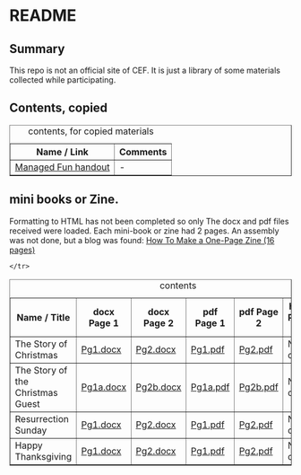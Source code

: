 # README

## Summary
This repo is not an official site of CEF. It is just a library of some materials collected while participating.

## Contents, copied
<table border=1><caption>contents, for copied materials</caption>
<tr><th>Name / Link</th><th>Comments</th></tr>
<tr><td><a href="https://html-preview.github.io/?url=https://raw.githubusercontent.com/sword-2/CEF/main/admin/handout-managed%20fun/managed%20fun.html">Managed Fun handout</a></td><td>-</td></tr>
</table>


## mini books or Zine.

Formatting to HTML has not been completed so only The docx and pdf files received were loaded. Each mini-book or zine had 2 pages. An assembly was not done, but a blog was found: <a href="https://anatomicair.com/how-to-make-a-one-page-zine/">How To Make a One-Page Zine (16 pages)</a>

<table border=1><caption>contents</caption>
<tr>
	<th>Name / Title</th>
	<th>docx Page 1</th>
	<th>docx Page 2</th>
	<th>pdf Page 1</th>
	<th>pdf Page 2</th>
	<th>html Page 1</th>
	<th>html Page 2</th>
	</tr>

<tr>
	<td>The Story of Christmas</td>
	<td><a href="https://github.com/sword-2/CEF/blob/main/zine/ChristmasStory/docx/ChristmasStory120523Pg1.docx">Pg1.docx</a></td>
	<td><a href="https://github.com/sword-2/CEF/blob/main/zine/ChristmasStory/docx/ChristmasStory120523Pg2.docx">Pg2.docx</a></td>
	<td><a href="https://github.com/sword-2/CEF/blob/main/zine/ChristmasStory/pdf/ChristmasStory120523Pg1.pdf">Pg1.pdf</a></td>
	<td><a href="https://github.com/sword-2/CEF/blob/main/zine/ChristmasStory/pdf/ChristmasStory120523Pg2.pdf">Pg2.pdf</a></td>
	<td>Not done</td>
	<td>Not done</td>	
	</tr>

<tr>
	<td>The Story of the Christmas Guest</td>
	<td><a href="https://github.com/sword-2/CEF/blob/main/zine/ChristmasGuest/docx/ChristmasGuest2023Pg1a.docx">Pg1a.docx</a></td>
	<td><a href="https://github.com/sword-2/CEF/blob/main/zine/ChristmasGuest/docx/ChristmasGuest2023Pg2b.docx">Pg2b.docx</a></td>
	<td><a href="https://github.com/sword-2/CEF/blob/main/zine/ChristmasGuest/pdf/ChristmasGuest2023Pg1a.pdf">Pg1a.pdf</a></td>
	<td><a href="https://github.com/sword-2/CEF/blob/main/zine/ChristmasGuest/pdf/ChristmasGuest2023Pg2b.pdf">Pg2b.pdf</a></td>
	<td>Not done</td>
	<td>Not done</td>	
	
	</tr>
<tr>
	<td>Resurrection Sunday</td>
	<td><a href="https://github.com/sword-2/CEF/blob/main/zine/Easter/docx/Easter100922Pg1.docx">Pg1.docx</a></td>
	<td><a href="https://github.com/sword-2/CEF/blob/main/zine/Easter/docx/Easter100922Pg2.docx">Pg2.docx</a></td>
	<td><a href="https://github.com/sword-2/CEF/blob/main/zine/Easter/pdf/Easter100922Pg1.pdf">Pg1.pdf</a></td>
	<td><a href="https://github.com/sword-2/CEF/blob/main/zine/Easter/pdf/Easter100922Pg2.pdf">Pg2.pdf</a></td>
	<td>Not done</td>
	<td>Not done</td>	
	</tr>

<tr>
	<td>Happy Thanksgiving</td>
	<td><a href="https://github.com/sword-2/CEF/blob/main/zine/Thanksgiving/docx/Thanksgiving2023Pg1.docx">Pg1.docx</a></td>
	<td><a href="https://github.com/sword-2/CEF/blob/main/zine/Thanksgiving/docx/Thanksgiving2023Pg2.docx">Pg2.docx</a></td>
	<td><a href="https://github.com/sword-2/CEF/blob/main/zine/Thanksgiving/pdf/Thanksgiving2023Pg1.pdf">Pg1.pdf</a></td>
	<td><a href="https://github.com/sword-2/CEF/blob/main/zine/Thanksgiving/pdf/Thanksgiving2023Pg2.pdf">Pg2.pdf</a></td>
	<td>Not done</td>
	<td>Not done</td>	
	</tr>
</table>
